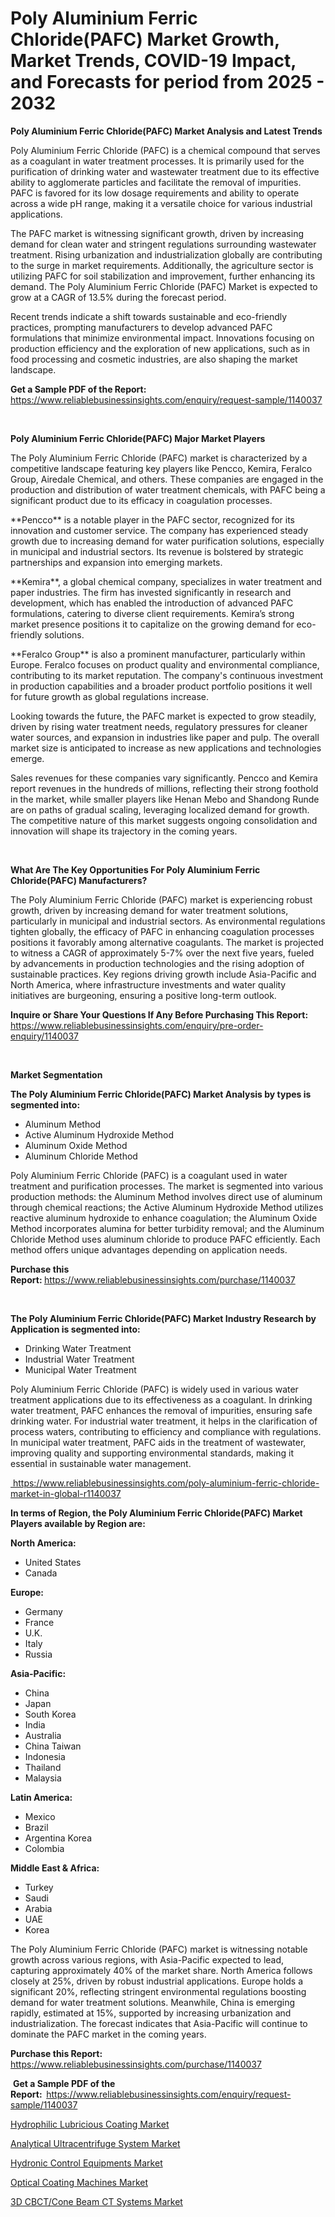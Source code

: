 <p><h1>Poly Aluminium Ferric Chloride(PAFC) Market Growth, Market Trends, COVID-19 Impact, and Forecasts for period from 2025 - 2032</h1></p><p><strong>Poly Aluminium Ferric Chloride(PAFC) Market Analysis and Latest Trends</strong></p>
<p><p>Poly Aluminium Ferric Chloride (PAFC) is a chemical compound that serves as a coagulant in water treatment processes. It is primarily used for the purification of drinking water and wastewater treatment due to its effective ability to agglomerate particles and facilitate the removal of impurities. PAFC is favored for its low dosage requirements and ability to operate across a wide pH range, making it a versatile choice for various industrial applications.</p><p>The PAFC market is witnessing significant growth, driven by increasing demand for clean water and stringent regulations surrounding wastewater treatment. Rising urbanization and industrialization globally are contributing to the surge in market requirements. Additionally, the agriculture sector is utilizing PAFC for soil stabilization and improvement, further enhancing its demand. The Poly Aluminium Ferric Chloride (PAFC) Market is expected to grow at a CAGR of 13.5% during the forecast period. </p><p>Recent trends indicate a shift towards sustainable and eco-friendly practices, prompting manufacturers to develop advanced PAFC formulations that minimize environmental impact. Innovations focusing on production efficiency and the exploration of new applications, such as in food processing and cosmetic industries, are also shaping the market landscape.</p></p>
<p><strong>Get a Sample PDF of the Report:&nbsp;</strong> <a href="https://www.reliablebusinessinsights.com/enquiry/request-sample/1140037?utm_campaign=62&utm_medium=2&utm_source=Github&utm_content=ia&utm_term=30032025&utm_id=poly-aluminium-ferric-chloridepafc">https://www.reliablebusinessinsights.com/enquiry/request-sample/1140037</a></p>
<p>&nbsp;</p>
<p><strong>Poly Aluminium Ferric Chloride(PAFC) Major Market Players</strong></p>
<p><p>The Poly Aluminium Ferric Chloride (PAFC) market is characterized by a competitive landscape featuring key players like Pencco, Kemira, Feralco Group, Airedale Chemical, and others. These companies are engaged in the production and distribution of water treatment chemicals, with PAFC being a significant product due to its efficacy in coagulation processes.</p><p>**Pencco** is a notable player in the PAFC sector, recognized for its innovation and customer service. The company has experienced steady growth due to increasing demand for water purification solutions, especially in municipal and industrial sectors. Its revenue is bolstered by strategic partnerships and expansion into emerging markets.</p><p>**Kemira**, a global chemical company, specializes in water treatment and paper industries. The firm has invested significantly in research and development, which has enabled the introduction of advanced PAFC formulations, catering to diverse client requirements. Kemira’s strong market presence positions it to capitalize on the growing demand for eco-friendly solutions.</p><p>**Feralco Group** is also a prominent manufacturer, particularly within Europe. Feralco focuses on product quality and environmental compliance, contributing to its market reputation. The company's continuous investment in production capabilities and a broader product portfolio positions it well for future growth as global regulations increase.</p><p>Looking towards the future, the PAFC market is expected to grow steadily, driven by rising water treatment needs, regulatory pressures for cleaner water sources, and expansion in industries like paper and pulp. The overall market size is anticipated to increase as new applications and technologies emerge.</p><p>Sales revenues for these companies vary significantly. Pencco and Kemira report revenues in the hundreds of millions, reflecting their strong foothold in the market, while smaller players like Henan Mebo and Shandong Runde are on paths of gradual scaling, leveraging localized demand for growth. The competitive nature of this market suggests ongoing consolidation and innovation will shape its trajectory in the coming years.</p></p>
<p>&nbsp;</p>
<p><strong>What Are The Key Opportunities For Poly Aluminium Ferric Chloride(PAFC) Manufacturers?</strong></p>
<p><p>The Poly Aluminium Ferric Chloride (PAFC) market is experiencing robust growth, driven by increasing demand for water treatment solutions, particularly in municipal and industrial sectors. As environmental regulations tighten globally, the efficacy of PAFC in enhancing coagulation processes positions it favorably among alternative coagulants. The market is projected to witness a CAGR of approximately 5-7% over the next five years, fueled by advancements in production technologies and the rising adoption of sustainable practices. Key regions driving growth include Asia-Pacific and North America, where infrastructure investments and water quality initiatives are burgeoning, ensuring a positive long-term outlook.</p></p>
<p><strong>Inquire or Share Your Questions If Any Before Purchasing This Report:</strong> <a href="https://www.reliablebusinessinsights.com/enquiry/pre-order-enquiry/1140037?utm_campaign=62&utm_medium=2&utm_source=Github&utm_content=ia&utm_term=30032025&utm_id=poly-aluminium-ferric-chloridepafc">https://www.reliablebusinessinsights.com/enquiry/pre-order-enquiry/1140037</a></p>
<p>&nbsp;</p>
<p><strong>Market Segmentation</strong></p>
<p><strong>The Poly Aluminium Ferric Chloride(PAFC) Market Analysis by types is segmented into:</strong></p>
<p><ul><li>Aluminum Method</li><li>Active Aluminum Hydroxide Method</li><li>Aluminum Oxide Method</li><li>Aluminum Chloride Method</li></ul></p>
<p><p>Poly Aluminium Ferric Chloride (PAFC) is a coagulant used in water treatment and purification processes. The market is segmented into various production methods: the Aluminum Method involves direct use of aluminum through chemical reactions; the Active Aluminum Hydroxide Method utilizes reactive aluminum hydroxide to enhance coagulation; the Aluminum Oxide Method incorporates alumina for better turbidity removal; and the Aluminum Chloride Method uses aluminum chloride to produce PAFC efficiently. Each method offers unique advantages depending on application needs.</p></p>
<p><strong>Purchase this Report:&nbsp;</strong><a href="https://www.reliablebusinessinsights.com/purchase/1140037?utm_campaign=62&utm_medium=2&utm_source=Github&utm_content=ia&utm_term=30032025&utm_id=poly-aluminium-ferric-chloridepafc">https://www.reliablebusinessinsights.com/purchase/1140037</a></p>
<p>&nbsp;</p>
<p><strong>The Poly Aluminium Ferric Chloride(PAFC) Market Industry Research by Application is segmented into:</strong></p>
<p><ul><li>Drinking Water Treatment</li><li>Industrial Water Treatment</li><li>Municipal Water Treatment</li></ul></p>
<p><p>Poly Aluminium Ferric Chloride (PAFC) is widely used in various water treatment applications due to its effectiveness as a coagulant. In drinking water treatment, PAFC enhances the removal of impurities, ensuring safe drinking water. For industrial water treatment, it helps in the clarification of process waters, contributing to efficiency and compliance with regulations. In municipal water treatment, PAFC aids in the treatment of wastewater, improving quality and supporting environmental standards, making it essential in sustainable water management.</p></p>
<p><a href="https://www.reliablebusinessinsights.com/poly-aluminium-ferric-chloride-market-in-global-r1140037?utm_campaign=62&utm_medium=2&utm_source=Github&utm_content=ia&utm_term=30032025&utm_id=poly-aluminium-ferric-chloridepafc">&nbsp;https://www.reliablebusinessinsights.com/poly-aluminium-ferric-chloride-market-in-global-r1140037</a></p>
<p><strong>In terms of Region, the Poly Aluminium Ferric Chloride(PAFC) Market Players available by Region are:</strong></p>
<p>
    <p> <strong> North America: </strong>
        <ul>
            <li>United States</li>
            <li>Canada</li>
        </ul>
        </p> 
    <p> <strong> Europe: </strong>
        <ul>
            <li>Germany</li>
            <li>France</li>
            <li>U.K.</li>
            <li>Italy</li>
            <li>Russia</li>
        </ul>
        </p> 
    <p> <strong> Asia-Pacific: </strong>
        <ul>
            <li>China</li>
            <li>Japan</li>
            <li>South Korea</li>
            <li>India</li>
            <li>Australia</li>
            <li>China Taiwan</li>
            <li>Indonesia</li>
            <li>Thailand</li>
            <li>Malaysia</li>
        </ul>
        </p> 
    <p> <strong> Latin America: </strong>
        <ul>
            <li>Mexico</li>
            <li>Brazil</li>
            <li>Argentina Korea</li>
            <li>Colombia</li>
        </ul>
        </p> 
    <p> <strong> Middle East & Africa: </strong>
        <ul>
            <li>Turkey</li>
            <li>Saudi</li>
            <li>Arabia</li>
            <li>UAE</li>
            <li>Korea</li>
        </ul>
    </p>
    </p>
<p><p>The Poly Aluminium Ferric Chloride (PAFC) market is witnessing notable growth across various regions, with Asia-Pacific expected to lead, capturing approximately 40% of the market share. North America follows closely at 25%, driven by robust industrial applications. Europe holds a significant 20%, reflecting stringent environmental regulations boosting demand for water treatment solutions. Meanwhile, China is emerging rapidly, estimated at 15%, supported by increasing urbanization and industrialization. The forecast indicates that Asia-Pacific will continue to dominate the PAFC market in the coming years.</p></p>
<p><strong>Purchase this Report: </strong><a href="https://www.reliablebusinessinsights.com/purchase/1140037?utm_campaign=62&utm_medium=2&utm_source=Github&utm_content=ia&utm_term=30032025&utm_id=poly-aluminium-ferric-chloridepafc">https://www.reliablebusinessinsights.com/purchase/1140037</a></p>
<p>&nbsp;<strong>Get a Sample PDF of the Report:&nbsp;&nbsp;</strong><a href="https://www.reliablebusinessinsights.com/enquiry/request-sample/1140037?utm_campaign=62&utm_medium=2&utm_source=Github&utm_content=ia&utm_term=30032025&utm_id=poly-aluminium-ferric-chloridepafc">https://www.reliablebusinessinsights.com/enquiry/request-sample/1140037</a></p>
<p><strong></strong></p>
<p><p><a href="https://github.com/bilkbitsch/Market-Research-Report-List-1/blob/main/hydrophilic-lubricious-coating-market.md?utm_campaign=62&utm_medium=2&utm_source=Github&utm_content=ia&utm_term=30032025&utm_id=poly-aluminium-ferric-chloridepafc">Hydrophilic Lubricious Coating Market</a></p><p><a href="https://github.com/vaeilabin/Market-Research-Report-List-1/blob/main/analytical-ultracentrifuge-system-market.md?utm_campaign=62&utm_medium=2&utm_source=Github&utm_content=ia&utm_term=30032025&utm_id=poly-aluminium-ferric-chloridepafc">Analytical Ultracentrifuge System Market</a></p><p><a href="https://github.com/kumadenthela/Market-Research-Report-List-1/blob/main/hydronic-control-equipments-market.md?utm_campaign=62&utm_medium=2&utm_source=Github&utm_content=ia&utm_term=30032025&utm_id=poly-aluminium-ferric-chloridepafc">Hydronic Control Equipments Market</a></p><p><a href="https://github.com/hirtzhulstsq/Market-Research-Report-List-1/blob/main/optical-coating-machines-market.md?utm_campaign=62&utm_medium=2&utm_source=Github&utm_content=ia&utm_term=30032025&utm_id=poly-aluminium-ferric-chloridepafc">Optical Coating Machines Market</a></p><p><a href="https://github.com/alekitanis/Market-Research-Report-List-1/blob/main/3d-cbctcone-beam-ct-systems-market.md?utm_campaign=62&utm_medium=2&utm_source=Github&utm_content=ia&utm_term=30032025&utm_id=poly-aluminium-ferric-chloridepafc">3D CBCT/Cone Beam CT Systems Market</a></p></p>